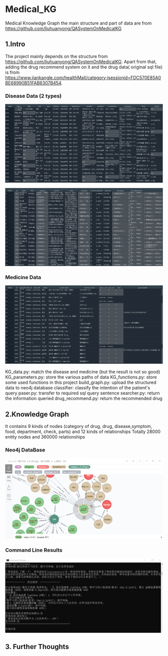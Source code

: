# Medical_KG
Medical Knowledge Graph 
the main structure and part of data are from https://github.com/liuhuanyong/QASystemOnMedicalKG

## 1.Intro 
The project mainly depends on the structure from https://github.com/liuhuanyong/QASystemOnMedicalKG. Apart from that, adding the drug recommend system on it and the drug data( original sql file) is from https://www.jiankangle.com/healthMall/category;jsessionid=FDC570E85A0BE68990B51FAB6307B454.

### Disease Data (2 types)
![image](https://raw.githubusercontent.com/MissuQAQ/Medical_KG/master/image_file/1599125227(1).png)

![image](https://raw.githubusercontent.com/MissuQAQ/Medical_KG/master/image_file/1599125801(1).png)
### Medicine Data
![image](https://github.com/MissuQAQ/Medical_KG/blob/master/image_file/1599125871(1).png)

KG_data.py: match the disease and medicine (but the result is not so good)
KG_parameters.py: store the various paths of data
KG_functions.py: store some used functions in this project
build_graph.py: upload the structured data to neo4j database
classifier: classify the intention of the patient's query
paser.py: transfer to required sql query sentence
searcher.py: return the information queried
drug_recommend.py: return the recommended drug


## 2.Knowledge Graph
It contains 9 kinds of nodes (category of drug, drug, disease,symptom, food, department, check, parts) and 12 kinds of relationships
Totally 28000 entity nodes and 360000 relationships

### Neo4j DataBase
![image](https://raw.githubusercontent.com/MissuQAQ/Medical_KG/master/image_file/1599126788(1).png)

### Command Line Results
![image](https://raw.githubusercontent.com/MissuQAQ/Medical_KG/master/image_file/1599193907(1).png)
## 3. Further Thoughts











